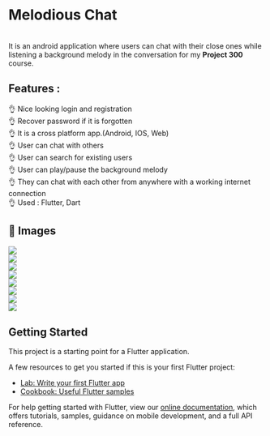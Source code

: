 # Melodious Chat
<br>
It is an android application where users can chat with their close ones while listening a background melody in the conversation for my <b>Project 300 </b>course.</p>

## Features :
👌  Nice looking login and registration </br>
👌  Recover password if it is forgotten </br>
👌  It is a cross platform app.(Android, IOS, Web) </br>
👌  User can chat with others </br>
👌  User can search for existing users </br>
👌  User can play/pause the background melody </br>
👌  They can chat with each other from anywhere with a working internet connection </br>
👌  Used : Flutter, Dart </br>

## 📸 Images
![](https://github.com/iftekharrizz/Melodious-chat/blob/master/screenshots/1.jpeg) <br>
![](https://github.com/iftekharrizz/Melodious-chat/blob/master/screenshots/2.jpeg) <br>
![](https://github.com/iftekharrizz/Melodious-chat/blob/master/screenshots/3.jpeg) <br>
![](https://github.com/iftekharrizz/Melodious-chat/blob/master/screenshots/4.jpeg) <br>
![](https://github.com/iftekharrizz/Melodious-chat/blob/master/screenshots/6.jpeg) <br>
![](https://github.com/iftekharrizz/Melodious-chat/blob/master/screenshots/5.jpeg) <br>
![](https://github.com/iftekharrizz/Melodious-chat/blob/master/screenshots/7.jpeg) <br>
![](https://github.com/iftekharrizz/Melodious-chat/blob/master/screenshots/8.jpeg) <br>
 




## Getting Started

This project is a starting point for a Flutter application.

A few resources to get you started if this is your first Flutter project:

- [Lab: Write your first Flutter app](https://flutter.dev/docs/get-started/codelab)
- [Cookbook: Useful Flutter samples](https://flutter.dev/docs/cookbook)

For help getting started with Flutter, view our
[online documentation](https://flutter.dev/docs), which offers tutorials,
samples, guidance on mobile development, and a full API reference.
